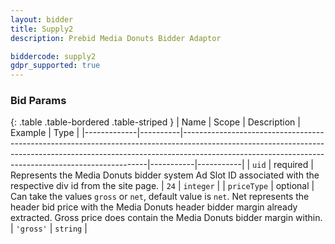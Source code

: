 ```yaml
---
layout: bidder
title: Supply2
description: Prebid Media Donuts Bidder Adaptor

biddercode: supply2
gdpr_supported: true
---
```



### Bid Params

{: .table .table-bordered .table-striped }
| Name        | Scope    | Description                                                                                                                                                                                                                     | Example   | Type      |
|-------------|----------|---------------------------------------------------------------------------------------------------------------------------------------------------------------------------------------------------------------------------------|-----------|-----------|
| `uid`       | required | Represents the Media Donuts bidder system Ad Slot ID associated with the respective div id from the site page.                                                                                                                  | `24`      | `integer` |
| `priceType` | optional | Can take the values `gross` or `net`, default value is `net`. Net represents the header bid price with the Media Donuts header bidder margin already extracted. Gross price does contain the Media Donuts bidder margin within. | `'gross'` | `string`  |
